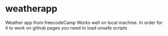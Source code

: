 # weatherapp
Weather app from freecodeCamp
Works well on local machine. In order for it to work on github pages you need to load unsafe scripts
